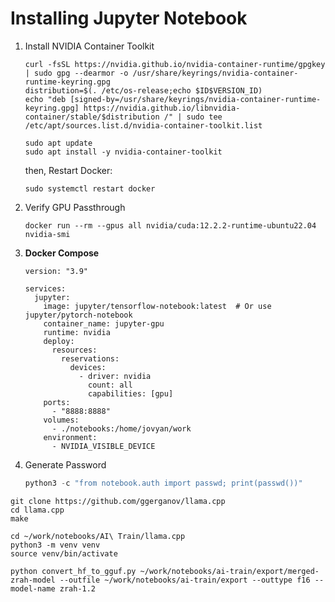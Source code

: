 # Installing Jupyter Notebook

1. Install NVIDIA Container Toolkit

   ```
   curl -fsSL https://nvidia.github.io/nvidia-container-runtime/gpgkey | sudo gpg --dearmor -o /usr/share/keyrings/nvidia-container-runtime-keyring.gpg
   distribution=$(. /etc/os-release;echo $ID$VERSION_ID) 
   echo "deb [signed-by=/usr/share/keyrings/nvidia-container-runtime-keyring.gpg] https://nvidia.github.io/libnvidia-container/stable/$distribution /" | sudo tee /etc/apt/sources.list.d/nvidia-container-toolkit.list
   ```

   ```
   sudo apt update
   sudo apt install -y nvidia-container-toolkit
   ```

   then, Restart Docker:

   ```
   sudo systemctl restart docker
   ```
2. Verify GPU Passthrough

   ```
   docker run --rm --gpus all nvidia/cuda:12.2.2-runtime-ubuntu22.04 nvidia-smi
   ```
3. **Docker Compose**

   ```
   version: "3.9"
   
   services:
     jupyter:
       image: jupyter/tensorflow-notebook:latest  # Or use jupyter/pytorch-notebook
       container_name: jupyter-gpu
       runtime: nvidia
       deploy:
         resources:
           reservations:
             devices:
               - driver: nvidia
                 count: all
                 capabilities: [gpu]
       ports:
         - "8888:8888"
       volumes:
         - ./notebooks:/home/jovyan/work
       environment:
         - NVIDIA_VISIBLE_DEVICE
   ```
4. Generate Password

   ```python
   python3 -c "from notebook.auth import passwd; print(passwd())"
   ```

```
git clone https://github.com/ggerganov/llama.cpp
cd llama.cpp
make
```

```
cd ~/work/notebooks/AI\ Train/llama.cpp
python3 -m venv venv
source venv/bin/activate
```

```
python convert_hf_to_gguf.py ~/work/notebooks/ai-train/export/merged-zrah-model --outfile ~/work/notebooks/ai-train/export --outtype f16 --model-name zrah-1.2
```